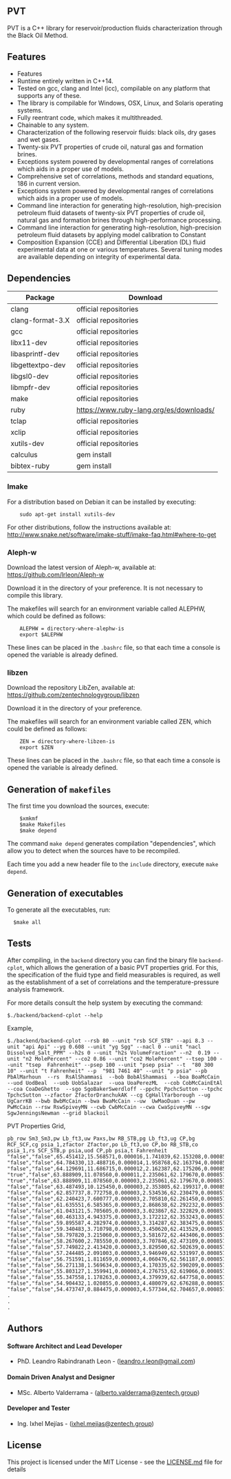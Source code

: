## PVT
PVT is a C++ library for reservoir/production fluids characterization through the Black Oil Method.

## Features
* Features
* Runtime entirely written in C++14.
* Tested on gcc, clang and Intel (icc), compilable on any platform that supports any of these.
* The library is compilable for Windows, OSX, Linux, and Solaris operating systems.
* Fully reentrant code, which makes it multithreaded.
* Chainable to any system.
* Characterization of the following reservoir fluids: black oils, dry gases and wet gases. 
* Twenty-six PVT properties of crude oil, natural gas and formation brines.
* Exceptions system powered by developmental ranges of correlations which aids in a proper use of models.
* Comprehensive set of correlations, methods and standard equations, 186 in current version.
* Exceptions system powered by developmental ranges of correlations which aids in a proper use of models.
* Command line interaction for generating high-resolution, high-precision petroleum fluid datasets of twenty-six PVT properties of crude oil, natural gas and formation brines through high-performance processing.
* Command line interaction for generating high-resolution, high-precision petroleum fluid datasets by applying model calibration to Constant 
* Composition Expansion (CCE) and Differential Liberation (DL) fluid experimental data at one or various temperatures. Several tuning modes are available depending on integrity of experimental data.



## Dependencies 

| Package |  Download |
| ------------- | ------------- |
| clang | official repositories |
| clang-format-3.X | official repositories |
| gcc |  official repositories |
| libx11-dev  | official repositories |
| libasprintf-dev |  official repositories |
| libgettextpo-dev  | official repositories |
| libgsl0-dev  | official repositories |
| libmpfr-dev  | official repositories |
| make | official repositories |
| ruby | https://www.ruby-lang.org/es/downloads/ |
| tclap | official repositories |
| xclip | official repositories |
| xutils-dev  | official repositories |
| calculus | gem install |
| bibtex-ruby | gem install |

### Imake

For a distribution based on Debian it can be installed by executing:
```
	sudo apt-get install xutils-dev
```
	
For other distributions, follow the instructions available at: http://www.snake.net/software/imake-stuff/imake-faq.html#where-to-get


### Aleph-w

Download the latest version of Aleph-w, available at: https://github.com/lrleon/Aleph-w

Download it in the directory of your preference. It is not necessary to compile this library. 

The makefiles will search for an environment variable called ALEPHW, which could be defined as follows:
```
	ALEPHW = directory-where-alephw-is
	export $ALEPHW
```
  
These lines can be placed in the `.bashrc` file, so that each time a console is opened the variable is already defined.

### libzen

Download the repository LibZen, available at: https://github.com/zentechnologygroup/libzen

Download it in the directory of your preference.

The makefiles will search for an environment variable called ZEN, which could be defined as follows:

```
	ZEN = directory-where-libzen-is
	export $ZEN
```
  
These lines can be placed in the `.bashrc` file, so that each time a console is opened the variable is already defined.


## Generation of `makefiles`

The first time you download the sources, execute:

```
	$xmkmf
	$make Makefiles
	$make depend
```

The command `make depend` generates compilation "dependencies", which allow you to detect when the sources have to be recompiled.

Each time you add a new header file to the `include` directory, execute `make depend`.

## Generation of executables

To generate all the executables, run:


```
  $make all
```


## Tests

After compiling, in the `backend` directory you can find the binary file `backend-cplot`, which allows the generation of a basic PVT properties grid. For this, the specification of the fluid type and field measurables is required, as well as the establishment of a set of correlations and the temperature-pressure analysis framework. 


For more details consult the help system by executing the command:
```
$./backend/backend-cplot --help
```

Example,
```
$./backend/backend-cplot --rsb 80 --unit "rsb SCF_STB" --api 8.3 --unit "api Api" --yg 0.608 --unit "yg Sgg" --nacl 0 --unit "nacl Dissolved_Salt_PPM" --h2s 0 --unit "h2s VolumeFraction" --n2  0.19 --unit "n2 MolePercent" --co2 0.86 --unit "co2 MolePercent" --tsep 100 --unit "tsep  Fahrenheit" --psep 100 --unit "psep psia" --t  "80 300 10" --unit "t Fahrenheit" --p  "981 7461 40" --unit "p psia" --pb  PbAlMarhoun  --rs  RsAlShammasi  --bob BobAlShammasi  --boa BoaMcCain  --uod UodBeal  --uob UobSalazar  --uoa UoaPerezML  --cob CobMcCainEtAl --coa CoaDeGhetto  --sgo SgoBakerSwerdloff --ppchc PpchcSutton --tpchc TpchcSutton --zfactor ZfactorDranchukAK --cg CgHallYarborough --ug UgCarrKB --bwb BwbMcCain --bwa BwaMcCain --uw  UwMaoDuan --pw  PwMcCain --rsw RswSpiveyMN --cwb CwbMcCain --cwa CwaSpiveyMN --sgw SgwJenningsNewman --grid blackoil   
```
PVT Properties Grid,

```
pb_row Sm3_Sm3,pw Lb_ft3,uw Paxs,bw RB_STB,pg Lb_ft3,ug CP,bg RCF_SCF,cg psia_1,zfactor Zfactor,po Lb_ft3,uo CP,bo RB_STB,co psia_1,rs SCF_STB,p psia,uod CP,pb psia,t Fahrenheit
"false","false",65.451412,15.568571,0.000016,1.741039,62.153208,0.000857,1.003456,3.412440,0.012560,0.013604,0.001142,0.874466,61.680502,9614.734060,1.033326,0.000123,77.969343,981.000000,1132853.078396,1375.228097,80.000000
"false","false",64.784330,13.488716,0.000014,1.958768,62.163794,0.000857,1.003285,4.074542,0.013143,0.011394,0.000987,0.856410,61.658756,8108.359538,1.033962,0.000098,80.000000,1147.153846,1132853.078396,1375.228097,80.000000
"false","false",64.129691,11.686715,0.000012,2.162387,62.175206,0.000857,1.003101,4.755778,0.013737,0.009761,0.000867,0.840009,61.658756,6867.098854,1.033962,0.000081,80.000000,1313.307692,1132853.078396,1375.228097,80.000000
"true","false",63.888909,11.078560,0.000011,2.235061,62.179670,0.000857,1.003029,5.013585,0.013961,0.009260,0.000829,0.834383,61.658756,6454.782447,1.033962,0.000076,80.000000,1375.228097,1132853.078396,1375.228097,80.000000
"true","false",63.888909,11.078560,0.000003,2.235061,62.179670,0.000857,1.003029,,,,,,61.658756,6454.782447,1.033962,0.000000,80.000000,1375.228097,1132853.078396,1375.228097,80.000000
"false","false",63.487493,10.125450,0.000003,2.353805,62.199317,0.000857,1.002712,,,,,,61.658756,6668.801460,1.033962,0.000000,80.000000,1479.461538,1132853.078396,1375.228097,80.000000
"false","false",62.857737,8.772758,0.000003,2.534536,62.230479,0.000857,1.002210,,,,,,61.658756,7009.959552,1.033962,0.000000,80.000000,1645.615385,1132853.078396,1375.228097,80.000000
"false","false",62.240423,7.600777,0.000003,2.705810,62.261450,0.000857,1.001711,,,,,,61.658756,7351.117644,1.033962,0.000000,80.000000,1811.769231,1132853.078396,1375.228097,80.000000
"false","false",61.635551,6.585365,0.000003,2.868638,62.292232,0.000857,1.001216,,,,,,61.658756,7692.275737,1.033962,0.000000,80.000000,1977.923077,1132853.078396,1375.228097,80.000000
"false","false",61.043121,5.705605,0.000003,3.023867,62.322829,0.000857,1.000725,,,,,,61.658756,8033.433829,1.033962,0.000000,80.000000,2144.076923,1132853.078396,1375.228097,80.000000
"false","false",60.463133,4.943375,0.000003,3.172212,62.353243,0.000857,1.000237,,,,,,61.658756,8374.591921,1.033962,0.000000,80.000000,2310.230769,1132853.078396,1375.228097,80.000000
"false","false",59.895587,4.282974,0.000003,3.314287,62.383475,0.000857,0.999752,,,,,,61.658756,8715.750014,1.033962,0.000000,80.000000,2476.384615,1132853.078396,1375.228097,80.000000
"false","false",59.340483,3.710798,0.000003,3.450620,62.413529,0.000857,0.999271,,,,,,61.658756,9056.908106,1.033962,0.000000,80.000000,2642.538462,1132853.078396,1375.228097,80.000000
"false","false",58.797820,3.215060,0.000003,3.581672,62.443406,0.000857,0.998792,,,,,,61.658756,9398.066198,1.033962,0.000000,80.000000,2808.692308,1132853.078396,1375.228097,80.000000
"false","false",58.267600,2.785550,0.000003,3.707846,62.473109,0.000857,0.998318,,,,,,61.658756,9739.224290,1.033962,0.000000,80.000000,2974.846154,1132853.078396,1375.228097,80.000000
"false","false",57.749822,2.413420,0.000003,3.829500,62.502639,0.000857,0.997846,,,,,,61.658756,10080.382383,1.033962,0.000000,80.000000,3141.000000,1132853.078396,1375.228097,80.000000
"false","false",57.244485,2.091003,0.000003,3.946949,62.531997,0.000857,0.997377,,,,,,61.658756,10421.540475,1.033962,0.000000,80.000000,3307.153846,1132853.078396,1375.228097,80.000000
"false","false",56.751591,1.811659,0.000003,4.060476,62.561187,0.000857,0.996912,,,,,,61.658756,10762.698567,1.033962,0.000000,80.000000,3473.307692,1132853.078396,1375.228097,80.000000
"false","false",56.271138,1.569634,0.000003,4.170335,62.590209,0.000857,0.996450,,,,,,61.658756,11103.856660,1.033962,0.000000,80.000000,3639.461538,1132853.078396,1375.228097,80.000000
"false","false",55.803127,1.359941,0.000003,4.276753,62.619066,0.000857,0.995991,,,,,,61.658756,11445.014752,1.033962,0.000000,80.000000,3805.615385,1132853.078396,1375.228097,80.000000
"false","false",55.347558,1.178263,0.000003,4.379939,62.647758,0.000857,0.995534,,,,,,61.658756,11786.172844,1.033962,0.000000,80.000000,3971.769231,1132853.078396,1375.228097,80.000000
"false","false",54.904432,1.020855,0.000003,4.480079,62.676288,0.000857,0.995081,,,,,,61.658756,12127.330937,1.033962,0.000000,80.000000,4137.923077,1132853.078396,1375.228097,80.000000
"false","false",54.473747,0.884475,0.000003,4.577344,62.704657,0.000857,0.994631,,,,,,61.658756,12468.489029,1.033962,0.000000,80.000000,4304.076923,1132853.078396,1375.228097,80.000000
.
.
.
```


## Authors

####  Software Architect and Lead Developer
* PhD. Leandro Rabindranath Leon - (leandro.r.leon@gmail.com)

#### Domain Driven Analyst and  Designer
* MSc. Alberto Valderrama - (alberto.valderrama@zentech.group)

#### Developer and Tester
* Ing. Ixhel Mejías -  (ixhel.mejias@zentech.group)


## License

This project is licensed under the MIT License - see the [LICENSE.md](LICENSE.md) file for details
